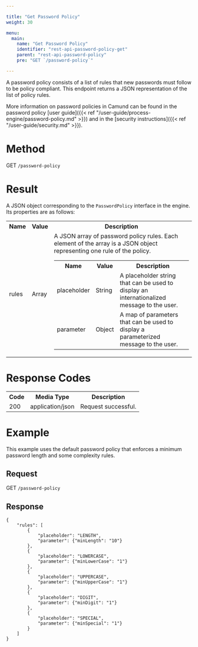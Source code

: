 ```yaml
---

title: "Get Password Policy"
weight: 30

menu:
  main:
    name: "Get Password Policy"
    identifier: "rest-api-password-policy-get"
    parent: "rest-api-password-policy"
    pre: "GET `/password-policy`"

---
```


A password policy consists of a list of rules that new passwords must follow to be policy compliant. This endpoint returns a JSON representation of the list of policy rules.

More information on password policies in Camund can be found in the password policy [user guide]({{< ref "/user-guide/process-engine/password-policy.md" >}}) and in the [security instructions]({{< ref "/user-guide/security.md" >}}).

# Method

GET `/password-policy`

# Result

A JSON object corresponding to the `PasswordPolicy` interface in the engine.
Its properties are as follows:

<table class="table table-striped">
  <tr>
    <th>Name</th>
    <th>Value</th>
    <th>Description</th>
  </tr>
  <tr>
    <td>rules</td>
    <td>Array</td>
    <td>A JSON array of password policy rules. Each element of the array is a JSON object representing one rule of the policy.
    <table class="table table-striped">
      <tr>
        <th>Name</th>
        <th>Value</th>
        <th>Description</th>
      </tr>
      <tr>
        <td>placeholder</td>
        <td>String</td>
        <td>A placeholder string that can be used to display an internationalized message to the user.</td>
      </tr>
      <tr>
        <td>parameter</td>
        <td>Object</td>
        <td>A map of parameters that can be used to display a parameterized message to the user.</td>
      </tr>
    </table>
    </td>
  </tr>
</table>

# Response Codes

<table class="table table-striped">
  <tr>
    <th>Code</th>
    <th>Media Type</th>
    <th>Description</th>
  </tr>
  <tr>
    <td>200</td>
    <td>application/json</td>
    <td>Request successful.</td>
  </tr>
</table>

# Example

This example uses the default password policy that enforces a minimum password length and some complexity rules.

## Request

GET `/password-policy`

## Response
```
{
    "rules": [
        {
            "placeholder": "LENGTH",
            "parameter": {"minLength": "10"}
        },
        {
            "placeholder": "LOWERCASE",
            "parameter": {"minLowerCase": "1"}
        },
        {
            "placeholder": "UPPERCASE",
            "parameter": {"minUpperCase": "1"}
        },
        {
            "placeholder": "DIGIT",
            "parameter": {"minDigit": "1"}
        },
        {
            "placeholder": "SPECIAL",
            "parameter": {"minSpecial": "1"}
        }
    ]
}
```